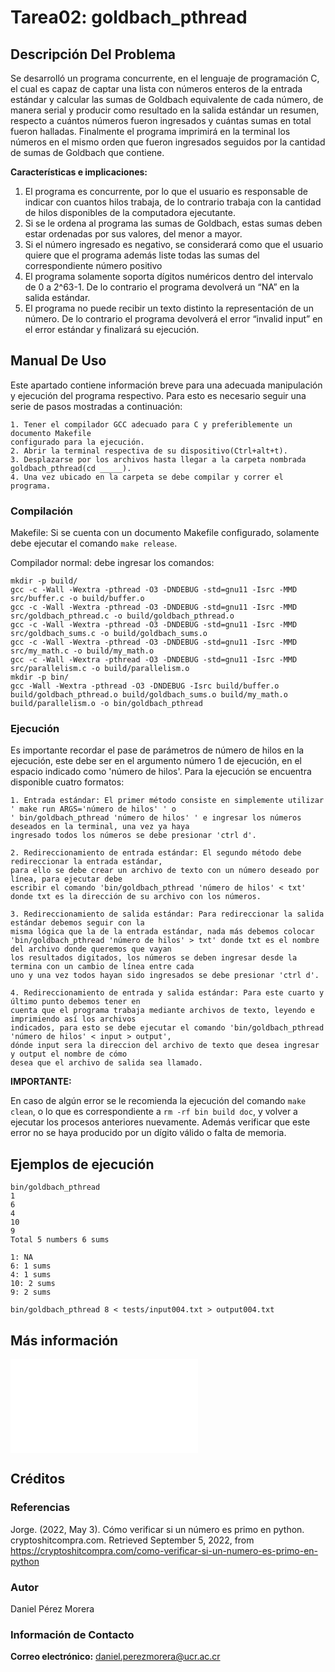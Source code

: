 # Tarea02: goldbach_pthread

## Descripción Del Problema

Se desarrolló un programa concurrente, en el lenguaje de programación C, el cual es capaz de captar una lista con números enteros de la entrada estándar y calcular las sumas de Goldbach equivalente de cada número, de manera serial y producir como resultado en la salida estándar un resumen, respecto a cuántos números fueron ingresados y cuántas sumas en total fueron halladas. Finalmente el programa imprimirá en la terminal los números en el mismo orden que fueron ingresados seguidos por la cantidad de sumas de Goldbach que contiene.

**Características e implicaciones:**

1. El programa es concurrente, por lo que el usuario es responsable de indicar con cuantos hilos trabaja, de lo contrario trabaja con la cantidad de hilos disponibles de la computadora ejecutante.
2. Si se le ordena al programa las sumas de Goldbach, estas sumas deben estar ordenadas por sus valores, del menor a mayor.
3. Si el número ingresado es negativo, se considerará como que el usuario quiere que el programa además liste todas las sumas del correspondiente número positivo
4. El programa solamente soporta dígitos numéricos dentro del intervalo de 0 a 2^63-1. De lo contrario el programa devolverá un “NA” en la salida estándar.
5. El programa no puede recibir un texto distinto la representación de un número. De lo contrario el programa devolverá el error “invalid input” en el error estándar y finalizará su ejecución.

## Manual De Uso

Este apartado contiene información breve para una adecuada manipulación y ejecución del programa respectivo. Para esto es necesario seguir una serie de pasos mostradas a continuación:

```
1. Tener el compilador GCC adecuado para C y preferiblemente un documento Makefile
configurado para la ejecución.
2. Abrir la terminal respectiva de su dispositivo(Ctrl+alt+t).
3. Desplazarse por los archivos hasta llegar a la carpeta nombrada goldbach_pthread(cd _____).
4. Una vez ubicado en la carpeta se debe compilar y correr el programa.
```

### Compilación

Makefile: Si se cuenta con un documento Makefile configurado, solamente
debe ejecutar el comando `make release`.

Compilador normal: debe ingresar los comandos:

```
mkdir -p build/
gcc -c -Wall -Wextra -pthread -O3 -DNDEBUG -std=gnu11 -Isrc -MMD src/buffer.c -o build/buffer.o
gcc -c -Wall -Wextra -pthread -O3 -DNDEBUG -std=gnu11 -Isrc -MMD src/goldbach_pthread.c -o build/goldbach_pthread.o
gcc -c -Wall -Wextra -pthread -O3 -DNDEBUG -std=gnu11 -Isrc -MMD src/goldbach_sums.c -o build/goldbach_sums.o
gcc -c -Wall -Wextra -pthread -O3 -DNDEBUG -std=gnu11 -Isrc -MMD src/my_math.c -o build/my_math.o
gcc -c -Wall -Wextra -pthread -O3 -DNDEBUG -std=gnu11 -Isrc -MMD src/parallelism.c -o build/parallelism.o
mkdir -p bin/
gcc -Wall -Wextra -pthread -O3 -DNDEBUG -Isrc build/buffer.o build/goldbach_pthread.o build/goldbach_sums.o build/my_math.o build/parallelism.o -o bin/goldbach_pthread
```

### Ejecución

Es importante recordar el pase de parámetros de número de hilos en la ejecución, este debe ser en el argumento número 1 de ejecución, en el espacio indicado como 'número de hilos'.
Para la ejecución se encuentra disponible cuatro formatos:
 
```
1. Entrada estándar: El primer método consiste en simplemente utilizar ' make run ARGS='número de hilos' ' o
' bin/goldbach_pthread 'número de hilos' ' e ingresar los números deseados en la terminal, una vez ya haya
ingresado todos los números se debe presionar 'ctrl d'.

2. Redireccionamiento de entrada estándar: El segundo método debe redireccionar la entrada estándar,
para ello se debe crear un archivo de texto con un número deseado por línea, para ejecutar debe
escribir el comando 'bin/goldbach_pthread 'número de hilos' < txt' donde txt es la dirección de su archivo con los números.

3. Redireccionamiento de salida estándar: Para redireccionar la salida estándar debemos seguir con la
misma lógica que la de la entrada estándar, nada más debemos colocar
'bin/goldbach_pthread 'número de hilos' > txt' donde txt es el nombre del archivo donde queremos que vayan
los resultados digitados, los números se deben ingresar desde la termina con un cambio de línea entre cada
uno y una vez todos hayan sido ingresados se debe presionar 'ctrl d'.

4. Redireccionamiento de entrada y salida estándar: Para este cuarto y último punto debemos tener en
cuenta que el programa trabaja mediante archivos de texto, leyendo e imprimiendo así los archivos
indicados, para esto se debe ejecutar el comando 'bin/goldbach_pthread 'número de hilos' < input > output',
dónde input sera la direccion del archivo de texto que desea ingresar y output el nombre de cómo
desea que el archivo de salida sea llamado.
```

**IMPORTANTE:**

En caso de algún error se le recomienda la ejecución del comando ```make clean```, o lo que es
correspondiente a ```rm -rf bin build doc```, y volver a ejecutar los procesos anteriores nuevamente.
Además verificar que este error no se haya producido por un dígito válido o falta de memoria.

## Ejemplos de ejecución

```
bin/goldbach_pthread
1
6
4
10
9
Total 5 numbers 6 sums

1: NA
6: 1 sums
4: 1 sums
10: 2 sums
9: 2 sums
```

```
bin/goldbach_pthread 8 < tests/input004.txt > output004.txt
```

## Más información

![Estructura De Datos Implementada](./design/README.md)

## Créditos

### Referencias

Jorge. (2022, May 3). Cómo verificar si un número es primo en python. cryptoshitcompra.com. Retrieved September 5, 2022, from https://cryptoshitcompra.com/como-verificar-si-un-numero-es-primo-en-python

### Autor

Daniel Pérez Morera

### Información de Contacto

**Correo electrónico:** daniel.perezmorera@ucr.ac.cr

